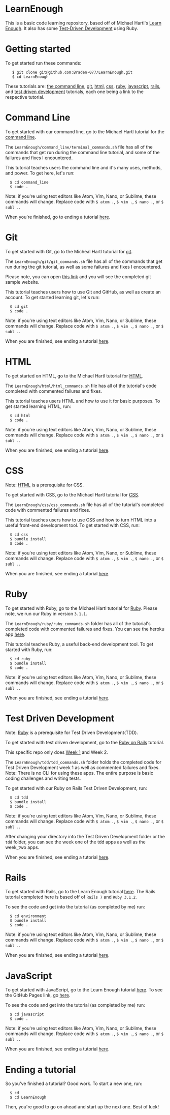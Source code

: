 # LearnEnough

This is a basic code learning repository, based off of Michael Hartl's [Learn Enough](https://www.learnenough.com/). It also has some [Test-Driven Development](https://www.learnhowtoprogram.com/ruby-and-rails/test-driven-development-with-ruby) using Ruby.

# Getting started

To get started run these commands:
       
       $ git clone git@github.com:Braden-077/LearnEnough.git
       $ cd LearnEnough

These tutorials are: [the command line](https://github.com/Braden-077/LearnEnough#command-line), [git](https://github.com/Braden-077/LearnEnough#git), [html](https://github.com/Braden-077/LearnEnough#html), [css](https://github.com/Braden-077/LearnEnough#css), [ruby](https://github.com/Braden-077/LearnEnough#ruby), [javascript](https://github.com/Braden-077/LearnEnough#javascript), [rails](https://github.com/Braden-077/LearnEnough#rails), and [test driven development](https://github.com/Braden-077/LearnEnough#test-driven-development) tutorials, each one being a link to the respective tutorial.

# Command Line

To get started with our command line, go to the Michael Hartl tutorial for the [command line](https://www.learnenough.com/command-line-tutorial).

The ```LearnEnough/command_line/terminal_commands.sh``` file has all of the commands that get run during the command line tutorial, and some of the failures and fixes I encountered. 

This tutorial teaches users the command line and it's many uses, methods, and power. To get here, let's run:    

      $ cd command_line
      $ code . 

Note: if you're using text editors like Atom, Vim, Nano, or Sublime, these commands will change. Replace code with ```$ atom .```, ```$ vim .```, ```$ nano .```, or ```$ subl .```. 

When you're finished, go to ending a tutorial [here](https://github.com/Braden-077/LearnEnough#ending-a-tutorial).

# Git

To get started with Git, go to the Micheal Hartl tutorial for [git](https://www.learnenough.com/git-tutorial).

The ```LearnEnough/git/git_commands.sh``` file has all of the commands that get run during the git tutorial, as well as some failures and fixes I encountered. 

Please note, you can open [this link](https://braden-077.github.io/LearnEnough/git/repos/website/index.html) and you will see the completed git sample website.

This tutorial teaches users how to use Git and GitHub, as well as create an account. To get started learning git, let's run:

      $ cd git
      $ code .

Note: if you're using text editors like Atom, Vim, Nano, or Sublime, these commands will change. Replace code with ```$ atom .```, ```$ vim .```, ```$ nano .```, or ```$ subl .```. 

When you are finished, see ending a tutorial [here](https://github.com/Braden-077/LearnEnough#ending-a-tutorial).
      
# HTML

To get started on HTML, go to the Michael Hartl tutorial for [HTML](https://www.learnenough.com/html-tutorial).

The ```LearnEnough/html/html_commands.sh``` file has all of the tutorial's code completed with commented failures and fixes.

This tutorial teaches users HTML and how to use it for basic purposes. To get started learning HTML, run:

      $ cd html
      $ code .

Note: if you're using text editors like Atom, Vim, Nano, or Sublime, these commands will change. Replace code with ```$ atom .```, ```$ vim .```, ```$ nano .```, or ```$ subl .```.       

When you are finished, see ending a tutorial [here](https://github.com/Braden-077/LearnEnough#ending-a-tutorial).

# CSS
 
Note: [HTML](https://github.com/Braden-077/LearnEnough#html) is a prerequisite for CSS.

To get started with CSS, go to the Michael Hartl tutorial for [CSS](https://www.learnenough.com/css-and-layout-tutorial).

The ```LearnEnough/css/css_commands.sh``` file has all of the tutorial's completed code with commented failures and fixes.

This tutorial teaches users how to use CSS and how to turn HTML into a useful front-end development tool. To get started with CSS, run:

      $ cd css
      $ bundle install
      $ code .

Note: if you're using text editors like Atom, Vim, Nano, or Sublime, these commands will change. Replace code with ```$ atom .```, ```$ vim .```, ```$ nano .```, or ```$ subl .```. 
      
When you are finished, see ending a tutorial [here](https://github.com/Braden-077/LearnEnough#ending-a-tutorial).

# Ruby

To get started with Ruby, go to the Michael Hartl tutorial for [Ruby](https://www.learnenough.com/ruby-tutorial). Please note, we run our Ruby in version ```3.1.1```.

The ```LearnEnough/ruby/ruby_commands.sh``` folder has all of the tutorial's completed code with commented failures and fixes. You can see the heroku app [here](https://thawing-escarpment-89696.herokuapp.com/).

This tutorial teaches Ruby, a useful back-end development tool. To get started with Ruby, run:

      $ cd ruby
      $ bundle install
      $ code .

Note: if you're using text editors like Atom, Vim, Nano, or Sublime, these commands will change. Replace code with ```$ atom .```, ```$ vim .```, ```$ nano .```, or ```$ subl .```. 
      
When you are finished, see ending a tutorial [here](https://github.com/Braden-077/LearnEnough#ending-a-tutorial).

# Test Driven Development

Note: [Ruby](https://github.com/Braden-077/LearnEnough#ruby) is a prerequisite for Test Driven Development(TDD).

To get started with test driven development, go to the [Ruby on Rails](https://www.learnhowtoprogram.com/ruby-and-rails) tutorial.

This specific repo only does [Week 1](https://www.learnhowtoprogram.com/ruby-and-rails/test-driven-development-with-ruby) and Week 2. 

The ```LearnEnough/tdd/tdd_commands.sh``` folder holds the completed code for Test Driven Development week 1 as well as commented failures and fixes. Note: There is no CLI for using these apps. The entire purpose is basic coding challenges and writing tests.

To get started with our Ruby on Rails Test Driven Development, run:

      $ cd tdd
      $ bundle install
      $ code .

Note: if you're using text editors like Atom, Vim, Nano, or Sublime, these commands will change. Replace code with ```$ atom .```, ```$ vim .```, ```$ nano .```, or ```$ subl .```. 

After changing your directory into the Test Driven Development folder or the `tdd` folder, you can see the week one of the tdd apps as well as the week_two apps.
      
When you are finished, see ending a tutorial [here](https://github.com/Braden-077/LearnEnough#ending-a-tutorial).

# Rails 

To get started with Rails, go to the Learn Enough tutorial [here](https://www.learnenough.com/ruby-on-rails-7th-edition-tutorial). The Rails tutorial completed here is based off of `Rails 7` and `Ruby 3.1.2`.

To see the code and get into the tutorial (as completed by me) run:

      $ cd environment
      $ bundle install
      $ code .

Note: if you're using text editors like Atom, Vim, Nano, or Sublime, these commands will change. Replace code with ```$ atom .```, ```$ vim .```, ```$ nano .```, or ```$ subl .```. 
      
When you are finished, see ending a tutorial [here](https://github.com/Braden-077/LearnEnough#ending-a-tutorial).


# JavaScript 

To get started with JavaScript, go to the Learn Enough tutorial [here](https://www.learnenough.com/javascript-tutorial). To see the GitHub Pages link, go [here](https://braden-077.github.io/LearnEnough/javascript/repos/js_tutorial/index.html).

To see the code and get into the tutorial (as completed by me) run:

      $ cd javascript
      $ code .

Note: if you're using text editors like Atom, Vim, Nano, or Sublime, these commands will change. Replace code with ```$ atom .```, ```$ vim .```, ```$ nano .```, or ```$ subl .```. 
      
When you are finished, see ending a tutorial [here](https://github.com/Braden-077/LearnEnough#ending-a-tutorial).


# Ending a tutorial

So you've finished a tutorial? Good work. To start a new one, run:

      $ cd 
      $ cd LearnEnough
      
Then, you're good to go on ahead and start up the next one. Best of luck!
